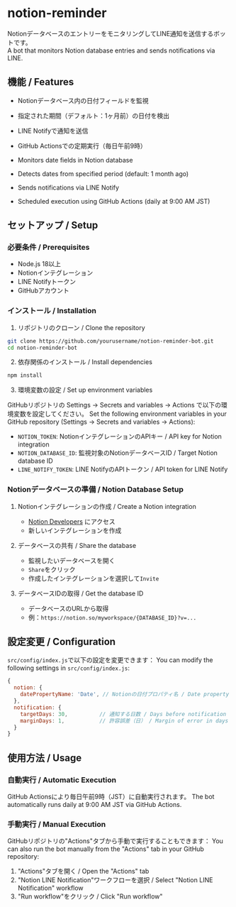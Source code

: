 
# notion-reminder

NotionデータベースのエントリーをモニタリングしてLINE通知を送信するボットです。  
A bot that monitors Notion database entries and sends notifications via LINE.

## 機能 / Features

- Notionデータベース内の日付フィールドを監視
- 指定された期間（デフォルト：1ヶ月前）の日付を検出
- LINE Notifyで通知を送信
- GitHub Actionsでの定期実行（毎日午前9時）

- Monitors date fields in Notion database
- Detects dates from specified period (default: 1 month ago)
- Sends notifications via LINE Notify
- Scheduled execution using GitHub Actions (daily at 9:00 AM JST)

## セットアップ / Setup

### 必要条件 / Prerequisites

- Node.js 18以上
- Notionインテグレーション
- LINE Notifyトークン
- GitHubアカウント

### インストール / Installation

1. リポジトリのクローン / Clone the repository
```bash
git clone https://github.com/yourusername/notion-reminder-bot.git
cd notion-reminder-bot
```

2. 依存関係のインストール / Install dependencies
```bash
npm install
```

3. 環境変数の設定 / Set up environment variables

GitHubリポジトリの Settings → Secrets and variables → Actions で以下の環境変数を設定してください。
Set the following environment variables in your GitHub repository (Settings → Secrets and variables → Actions):

- `NOTION_TOKEN`: NotionインテグレーションのAPIキー / API key for Notion integration
- `NOTION_DATABASE_ID`: 監視対象のNotionデータベースID / Target Notion database ID
- `LINE_NOTIFY_TOKEN`: LINE NotifyのAPIトークン / API token for LINE Notify

### Notionデータベースの準備 / Notion Database Setup

1. Notionインテグレーションの作成 / Create a Notion integration
   - [Notion Developers](https://developers.notion.com/) にアクセス
   - 新しいインテグレーションを作成

2. データベースの共有 / Share the database
   - 監視したいデータベースを開く
   - `Share`をクリック
   - 作成したインテグレーションを選択して`Invite`

3. データベースIDの取得 / Get the database ID
   - データベースのURLから取得
   - 例：`https://notion.so/myworkspace/{DATABASE_ID}?v=...`

## 設定変更 / Configuration

`src/config/index.js`で以下の設定を変更できます：
You can modify the following settings in `src/config/index.js`:

```javascript
{
  notion: {
    datePropertyName: 'Date', // Notionの日付プロパティ名 / Date property name in Notion
  },
  notification: {
    targetDays: 30,          // 通知する日数 / Days before notification
    marginDays: 1,           // 許容誤差（日） / Margin of error in days
  }
}
```

## 使用方法 / Usage

### 自動実行 / Automatic Execution

GitHub Actionsにより毎日午前9時（JST）に自動実行されます。
The bot automatically runs daily at 9:00 AM JST via GitHub Actions.

### 手動実行 / Manual Execution

GitHubリポジトリの"Actions"タブから手動で実行することもできます：
You can also run the bot manually from the "Actions" tab in your GitHub repository:

1. "Actions"タブを開く / Open the "Actions" tab
2. "Notion LINE Notification"ワークフローを選択 / Select "Notion LINE Notification" workflow
3. "Run workflow"をクリック / Click "Run workflow"

